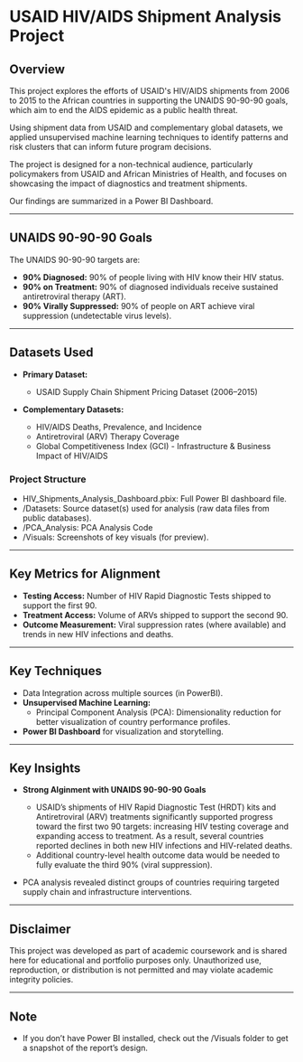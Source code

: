 # USAID HIV/AIDS Shipment Analysis Project

## Overview
This project explores the efforts of USAID's HIV/AIDS shipments from 2006 to 2015 to the African countries in supporting the UNAIDS 90-90-90 goals, which aim to end the AIDS epidemic as a public health threat.

Using shipment data from USAID and complementary global datasets, we applied unsupervised machine learning techniques to identify patterns and risk clusters that can inform future program decisions.

The project is designed for a non-technical audience, particularly policymakers from USAID and African Ministries of Health, and focuses on showcasing the impact of diagnostics and treatment shipments.

Our findings are summarized in a Power BI Dashboard.

---

## UNAIDS 90-90-90 Goals 
The UNAIDS 90-90-90 targets are:
- **90% Diagnosed:** 90% of people living with HIV know their HIV status.
- **90% on Treatment:** 90% of diagnosed individuals receive sustained antiretroviral therapy (ART).
- **90% Virally Suppressed:** 90% of people on ART achieve viral suppression (undetectable virus levels).

---

## Datasets Used
- **Primary Dataset:**
  - USAID Supply Chain Shipment Pricing Dataset (2006–2015)
 
- **Complementary Datasets:**
  - HIV/AIDS Deaths, Prevalence, and Incidence
  - Antiretroviral (ARV) Therapy Coverage
  - Global Competitiveness Index (GCI) - Infrastructure & Business Impact of HIV/AIDS


 ### Project Structure
-  HIV_Shipments_Analysis_Dashboard.pbix: Full Power BI dashboard file.
- /Datasets: Source dataset(s) used for analysis (raw data files from public databases).
- /PCA_Analysis: PCA Analysis Code 
- /Visuals: Screenshots of key visuals (for preview).

---

## Key Metrics for Alignment
- **Testing Access:** Number of HIV Rapid Diagnostic Tests shipped to support the first 90.
- **Treatment Access:** Volume of ARVs shipped to support the second 90.
- **Outcome Measurement:** Viral suppression rates (where available) and trends in new HIV infections and deaths.

---

## Key Techniques
- Data Integration across multiple sources (in PowerBI).
- **Unsupervised Machine Learning:**
  - Principal Component Analysis (PCA): Dimensionality reduction for better visualization of country performance profiles.
- **Power BI Dashboard** for visualization and storytelling.
---

## Key Insights
- **Strong Alginment with UNAIDS 90-90-90 Goals**
  - USAID’s shipments of HIV Rapid Diagnostic Test (HRDT) kits and Antiretroviral (ARV) treatments significantly supported progress toward the first two 90 targets: increasing HIV testing coverage and expanding access to treatment. As a result, several countries reported declines in both new HIV infections and HIV-related deaths.
  - Additional country-level health outcome data would be needed to fully evaluate the third 90% (viral suppression).

- PCA analysis revealed distinct groups of countries requiring targeted supply chain and infrastructure interventions.

---
## Disclaimer
This project was developed as part of academic coursework and is shared here for educational and portfolio purposes only. Unauthorized use, reproduction, or distribution is not permitted and may violate academic integrity policies.

---
## Note
- If you don’t have Power BI installed, check out the /Visuals folder to get a snapshot of the report’s design.



